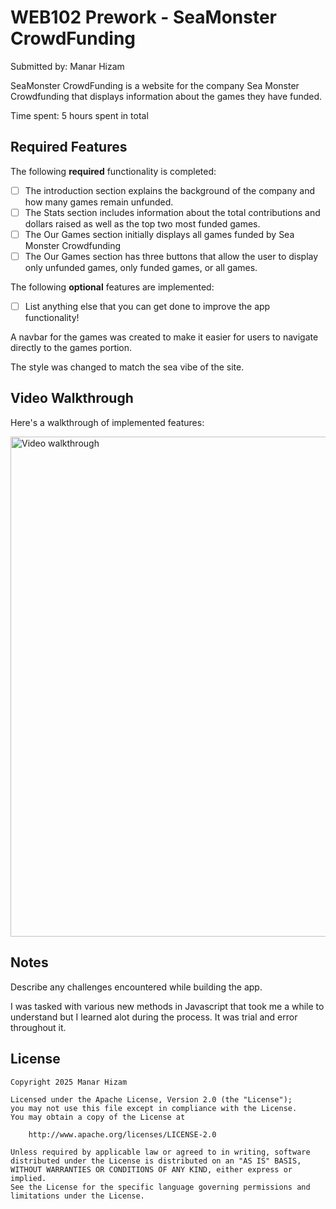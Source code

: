 # WEB102 Prework - SeaMonster CrowdFunding

Submitted by: Manar Hizam

SeaMonster CrowdFunding is a website for the company Sea Monster Crowdfunding that displays information about the games they have funded.

Time spent: 5 hours spent in total

## Required Features

The following **required** functionality is completed:

* [ ] The introduction section explains the background of the company and how many games remain unfunded.
* [ ] The Stats section includes information about the total contributions and dollars raised as well as the top two most funded games.
* [ ] The Our Games section initially displays all games funded by Sea Monster Crowdfunding
* [ ] The Our Games section has three buttons that allow the user to display only unfunded games, only funded games, or all games.

The following **optional** features are implemented:

* [ ] List anything else that you can get done to improve the app functionality!

A navbar for the games was created to make it easier for users to navigate directly to the games portion.

The style was changed to match the sea vibe of the site.

## Video Walkthrough

Here's a walkthrough of implemented features:

<img src="assets/seaMonster.gif" alt="Video walkthrough" width="800"></img>


<!-- Recommended tools:
[Kap](https://getkap.co/) for macOS
[ScreenToGif](https://www.screentogif.com/) for Windows
[peek](https://github.com/phw/peek) for Linux. -->

## Notes

Describe any challenges encountered while building the app.

I was tasked with various new methods in Javascript that took me a while to understand but I learned alot during the process. It was trial and error throughout it.

## License

    Copyright 2025 Manar Hizam

    Licensed under the Apache License, Version 2.0 (the "License");
    you may not use this file except in compliance with the License.
    You may obtain a copy of the License at

        http://www.apache.org/licenses/LICENSE-2.0

    Unless required by applicable law or agreed to in writing, software
    distributed under the License is distributed on an "AS IS" BASIS,
    WITHOUT WARRANTIES OR CONDITIONS OF ANY KIND, either express or implied.
    See the License for the specific language governing permissions and
    limitations under the License.

